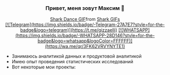 ### <p align="center">  Привет, меня зовут Максим 🦈 </p>

<div align="center">
<div class="tenor-gif-embed" data-postid="12542974" data-share-method="host" data-aspect-ratio="0.805861" data-width="100%"><a href="https://tenor.com/view/shark-dance-dancing-shark-gif-12542974">Shark Dance GIF</a>from <a href="https://tenor.com/search/shark-gifs">Shark GIFs</a></div> <script type="text/javascript" async src="https://tenor.com/embed.js"></script>
  <a href="">[![Telegram](https://img.shields.io/badge/-Telegram-27A7E7?style=for-the-badge&logo=telegram)](https://t.me/gizzaelli)</a>
  <a href="">[![WHATSAPP](https://img.shields.io/badge/-WHATSAPP-28D146?style=for-the-badge&logo=whatsapp&logoColor=FFFFFF)](https://wa.me/qr/3FK62VRVYNYTE1)</a>

</div>

* Занимаюсь аналитикой данных и продуктовой аналитикой
* Имею опыт проведения статистических исследований 
* Вот некоторые мои проекты:  

<!--
**simikden/simikden** is a ✨ _special_ ✨ repository because its `README.md` (this file) appears on your GitHub profile.

Here are some ideas to get you started:

- 🔭 I’m currently working on ...
- 🌱 I’m currently learning ...
- 👯 I’m looking to collaborate on ...
- 🤔 I’m looking for help with ...
- 💬 Ask me about ...
- 📫 How to reach me: ...
- 😄 Pronouns: ...
- ⚡ Fun fact: ...
-->
